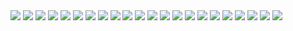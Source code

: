 <img src="https://github.com/roqhdehd502/beautiful-trauma/blob/master/presentation/images/onlyppt/BeautifulTrauma.jpg?raw=true" />
<img src="https://github.com/roqhdehd502/beautiful-trauma/blob/master/presentation/images/onlyppt/BeautifulTrauma%20(1).jpg?raw=true" />
<img src="https://github.com/roqhdehd502/beautiful-trauma/blob/master/presentation/images/onlyppt/BeautifulTrauma%20(2).jpg?raw=true" />
<img src="https://github.com/roqhdehd502/beautiful-trauma/blob/master/presentation/images/onlyppt/BeautifulTrauma%20(3).jpg?raw=true" />
<img src="https://github.com/roqhdehd502/beautiful-trauma/blob/master/presentation/images/onlyppt/BeautifulTrauma%20(4).jpg?raw=true" />
<img src="https://github.com/roqhdehd502/beautiful-trauma/blob/master/presentation/images/onlyppt/BeautifulTrauma%20(5).jpg?raw=true" />
<img src="https://github.com/roqhdehd502/beautiful-trauma/blob/master/presentation/images/onlyppt/BeautifulTrauma%20(6).jpg?raw=true" />
<img src="https://github.com/roqhdehd502/beautiful-trauma/blob/master/presentation/images/onlyppt/BeautifulTrauma%20(7).jpg?raw=true" />
<img src="https://github.com/roqhdehd502/beautiful-trauma/blob/master/presentation/images/onlyppt/BeautifulTrauma%20(8).jpg?raw=true" />
<img src="https://github.com/roqhdehd502/beautiful-trauma/blob/master/presentation/images/onlyppt/BeautifulTrauma%20(9).jpg?raw=true" />
<img src="https://github.com/roqhdehd502/beautiful-trauma/blob/master/presentation/images/onlyppt/BeautifulTrauma%20(10).jpg?raw=true" />
<img src="https://github.com/roqhdehd502/beautiful-trauma/blob/master/presentation/images/onlyppt/BeautifulTrauma%20(11).jpg?raw=true" />
<img src="https://github.com/roqhdehd502/beautiful-trauma/blob/master/presentation/images/onlyppt/BeautifulTrauma%20(12).jpg?raw=true" />
<img src="https://github.com/roqhdehd502/beautiful-trauma/blob/master/presentation/images/onlyppt/BeautifulTrauma%20(13).jpg?raw=true" />
<img src="https://github.com/roqhdehd502/beautiful-trauma/blob/master/presentation/images/onlyppt/BeautifulTrauma%20(14).jpg?raw=true" />
<img src="https://github.com/roqhdehd502/beautiful-trauma/blob/master/presentation/images/onlyppt/BeautifulTrauma%20(15).jpg?raw=true" />
<img src="https://github.com/roqhdehd502/beautiful-trauma/blob/master/presentation/images/onlyppt/BeautifulTrauma%20(16).jpg?raw=true" />
<img src="https://github.com/roqhdehd502/beautiful-trauma/blob/master/presentation/images/onlyppt/BeautifulTrauma%20(17).jpg?raw=true" />
<img src="https://github.com/roqhdehd502/beautiful-trauma/blob/master/presentation/images/onlyppt/BeautifulTrauma%20(18).jpg?raw=true" />
<img src="https://github.com/roqhdehd502/beautiful-trauma/blob/master/presentation/images/onlyppt/BeautifulTrauma%20(19).jpg?raw=true" />
<img src="https://github.com/roqhdehd502/beautiful-trauma/blob/master/presentation/images/onlyppt/BeautifulTrauma%20(20).jpg?raw=true" />
<img src="https://github.com/roqhdehd502/beautiful-trauma/blob/master/presentation/images/onlyppt/BeautifulTrauma%20(21).jpg?raw=true" />
